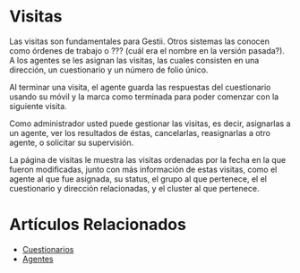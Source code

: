 # Visitas

Las visitas son fundamentales para Gestii. Otros sistemas las conocen como
órdenes de trabajo o ??? (cuál era el nombre en la versión pasada?).
A los agentes se les asignan las visitas, las cuales consisten en una
dirección, un cuestionario y un número de folio único.

Al terminar una visita, el agente guarda las respuestas del cuestionario
usando su móvil y la marca como terminada para poder comenzar con la
siguiente visita.

Como administrador usted puede gestionar las visitas, es decir, asignarlas
a un agente, ver los resultados de éstas, cancelarlas, reasignarlas a otro
agente, o solicitar su supervisión.

La página de visitas le muestra las visitas ordenadas por la fecha en la
que fueron modificadas, junto con más información de estas visitas, como el
agente al que fue asignada, su status, el grupo al que pertenece, el
el cuestionario y dirección relacionadas, y el cluster al que pertenece.

# Artículos Relacionados

* [Cuestionarios](/../cuestionarios)
* [Agentes](/../agentes)
